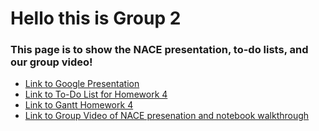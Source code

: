 # Hello this is Group 2
### This page is to show the NACE presentation, to-do lists, and our group video!

- <a href="https://docs.google.com/presentation/d/1MK6luwlfneJlwFgNwjUq2oAFN9GWs07j/edit?usp=drive_link&ouid=110279204326290698012&rtpof=true&sd=true" rel="noopener noreferrer" target="_blank">Link to Google Presentation</a>
- <a href="https://docs.google.com/spreadsheets/d/11dqbH1i9zuqkNHAAK1mbR9Hb3zkFJvgq/edit?usp=drive_link&ouid=110279204326290698012&rtpof=true&sd=true" rel="noopener noreferrer" target="_blank">Link to To-Do List for Homework 4</a>
- <a href="https://docs.google.com/spreadsheets/d/1TJYv4nVgd-Kdr4EyhaJJNq2WQb5vRDGt/edit?usp=drive_link&ouid=110279204326290698012&rtpof=true&sd=true" rel="noopener noreferrer" target="_blank">Link to Gantt Homework 4</a>
- <a href="https://drive.google.com/file/d/1tq2PdVvvEqUO_PZra0jo27VvEEbx9lzq/view?usp=drive_link" rel="noopener noreferrer" target="_blank">Link to Group Video of NACE presenation and notebook walkthrough</a>


